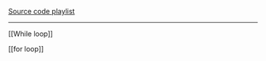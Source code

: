 [Source code ](https://github1s.com/Nooder/javascript-in-depth)
[playlist](https://www.youtube.com/playlist?list=PLovN13bqAx7D_MFjL0PHnCkYAHMSO8-kU)

---------------------------------------------------

[[While loop]]

[[for loop]]

